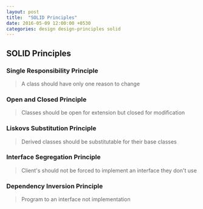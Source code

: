 ```yaml
---
layout: post
title:  "SOLID Principles"
date: 2016-05-09 12:00:00 +0530
categories: design design-principles solid
---
```


## SOLID Principles

### Single Responsibility Principle
> A class should have only one reason to change

### Open and Closed Principle
> Classes should be open for extension but closed for modification

### Liskovs Substitution Principle
> Derived classes should be substitutable for their base classes 

### Interface Segregation Principle
> Client's should not be forced to implement an interface they don't use

### Dependency Inversion Principle
> Program to an interface not implementation
